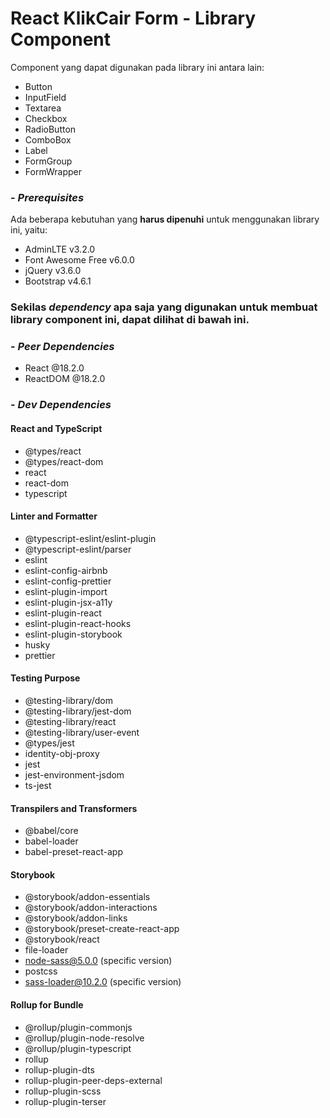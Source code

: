 # React KlikCair Form - Library Component

Component yang dapat digunakan pada library ini antara lain:
- Button
- InputField
- Textarea
- Checkbox
- RadioButton
- ComboBox
- Label
- FormGroup
- FormWrapper

### - _Prerequisites_
Ada beberapa kebutuhan yang **harus dipenuhi** untuk menggunakan library ini, yaitu:
- AdminLTE v3.2.0
- Font Awesome Free v6.0.0
- jQuery v3.6.0
- Bootstrap v4.6.1

### Sekilas _dependency_ apa saja yang digunakan untuk membuat library component ini, dapat dilihat di bawah ini.

### - _Peer Dependencies_
- React @18.2.0
- ReactDOM @18.2.0

### - _Dev Dependencies_
#### React and TypeScript
- @types/react
- @types/react-dom
- react
- react-dom
- typescript

#### Linter and Formatter
- @typescript-eslint/eslint-plugin
- @typescript-eslint/parser
- eslint
- eslint-config-airbnb
- eslint-config-prettier
- eslint-plugin-import
- eslint-plugin-jsx-a11y
- eslint-plugin-react
- eslint-plugin-react-hooks
- eslint-plugin-storybook
- husky
- prettier

#### Testing Purpose
- @testing-library/dom
- @testing-library/jest-dom
- @testing-library/react
- @testing-library/user-event
- @types/jest
- identity-obj-proxy
- jest
- jest-environment-jsdom
- ts-jest

#### Transpilers and Transformers
- @babel/core
- babel-loader
- babel-preset-react-app

#### Storybook
- @storybook/addon-essentials
- @storybook/addon-interactions
- @storybook/addon-links
- @storybook/preset-create-react-app
- @storybook/react
- file-loader
- node-sass@5.0.0 (specific version)
- postcss
- sass-loader@10.2.0 (specific version)

#### Rollup for Bundle
- @rollup/plugin-commonjs
- @rollup/plugin-node-resolve
- @rollup/plugin-typescript
- rollup
- rollup-plugin-dts
- rollup-plugin-peer-deps-external
- rollup-plugin-scss
- rollup-plugin-terser
